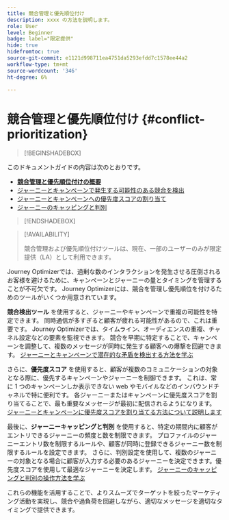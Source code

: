 ```yaml
---
title: 競合管理と優先順位付け
description: xxxx の方法を説明します。
role: User
level: Beginner
badge: label="限定提供"
hide: true
hidefromtoc: true
source-git-commit: e1121d998711ea4751da5293efdd7c1578ee44a2
workflow-type: tm+mt
source-wordcount: '346'
ht-degree: 6%

---
```



# 競合管理と優先順位付け {#conflict-prioritization}

>[!BEGINSHADEBOX]

このドキュメントガイドの内容は次のとおりです。

* **[競合管理と優先順位付けの概要](gs-conflict-prioritization.md)**
* [ジャーニーとキャンペーンで発生する可能性のある競合を検出](conflicts.md)
* [ジャーニーとキャンペーンへの優先度スコアの割り当て](priority-scores.md)
* [ジャーニーのキャッピングと判別](journey-capping.md)

>[!ENDSHADEBOX]

>[!AVAILABILITY]
>
>競合管理および優先順位付けツールは、現在、一部のユーザーのみが限定提供（LA）として利用できます。

Journey Optimizerでは、過剰な数のインタラクションを発生させる圧倒されるお客様を避けるために、キャンペーンとジャーニーの量とタイミングを管理することが不可欠です。 Journey Optimizerには、競合を管理し優先順位を付けるためのツールがいくつか用意されています。

**競合検出ツール** を使用すると、ジャーニーやキャンペーンで重複の可能性を特定できます。 同時通信が多すぎると顧客が疲れる可能性があるので、これは重要です。 Journey Optimizerでは、タイムライン、オーディエンスの重複、チャネル設定などの要素を監視できます。 競合を早期に特定することで、キャンペーンを調整して、複数のメッセージが同時に発生する顧客への爆撃を回避できます。 [ ジャーニーとキャンペーンで潜在的な矛盾を検出する方法を学ぶ ](conflicts.md)

さらに、**優先度スコア** を使用すると、顧客が複数のコミュニケーションの対象となる際に、優先するキャンペーンやジャーニーを制御できます。 これは、常に 1 つのキャンペーンしか表示できない web やモバイルなどのインバウンドチャネルで特に便利です。 各ジャーニーまたはキャンペーンに優先度スコアを割り当てることで、最も重要なメッセージが最初に配信されるようになります。 [ ジャーニーとキャンペーンに優先度スコアを割り当てる方法について説明します ](priority-scores.md)

最後に、**ジャーニーキャッピングと判別** を使用すると、特定の期間内に顧客がエントリできるジャーニーの頻度と数を制限できます。 プロファイルのジャーニーエントリ数を制限するルールや、顧客が同時に登録できるジャーニー数を制限するルールを設定できます。 さらに、判別設定を使用して、複数のジャーニーの対象となる場合に顧客が入力する必要のあるジャーニーを決定できます。優先度スコアを使用して最適なジャーニーを決定します。 [ ジャーニーのキャッピングと判別の操作方法を学ぶ ](journey-capping.md)

これらの機能を活用することで、よりスムーズでターゲットを絞ったマーケティング活動を実現し、競合や過負荷を回避しながら、適切なメッセージを適切なタイミングで提供できます。
